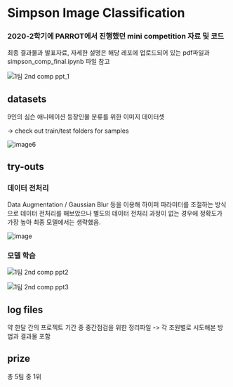 # Simpson Image Classification
### 2020-2학기에 PARROT에서 진행했던 mini competition 자료 및 코드
최종 결과물과 발표자료, 자세한 설명은 해당 레포에 업로드되어 있는 pdf파일과 simpson_comp_final.ipynb 파일 참고

![1팀 2nd comp ppt_1](https://user-images.githubusercontent.com/80621384/141467205-f3ccd631-ad56-4aca-b1ed-25894dd5e912.png)


## datasets
9인의 심슨 애니메이션 등장인물 분류를 위한 이미지 데이터셋

-> check out train/test folders for samples

![image6](https://user-images.githubusercontent.com/80621384/141467807-a2d981c8-4468-4b5c-b490-ec9dfccf55ec.png)


## try-outs

### 데이터 전처리
Data Augmentation / Gaussian Blur 등을 이용해 하이퍼 파라미터를 조절하는 방식으로 데이터 전처리를 해보았으나 별도의 데이터 전처리 과정이 없는 경우에 정확도가 가장 높아 최종 모델에서는 생략했음.

![image](https://user-images.githubusercontent.com/80621384/141468533-f9a5609d-04bc-4611-9454-2aae8c7ffc81.png)


### 모델 학습

![1팀 2nd comp ppt2](https://user-images.githubusercontent.com/80621384/141468393-073897a9-9ea8-4eb6-8abb-4152e49b98f2.png)

![1팀 2nd comp ppt3](https://user-images.githubusercontent.com/80621384/141468404-99b65042-4f3b-4b98-9a28-b1a7aab597c4.png)


## log files

약 한달 간의 프로젝트 기간 중 중간점검을 위한 정리파일 -> 각 조원별로 시도해본 방법과 결과물 포함


## prize

총 5팀 중 1위
